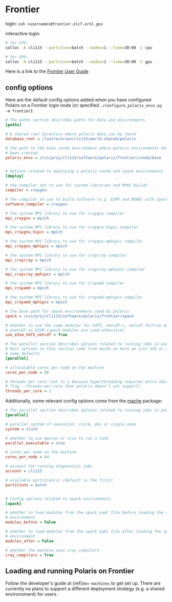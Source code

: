 # Frontier

login: `ssh <username>@frontier.olcf.ornl.gov`

interactive login:

```bash
# for CPU:
salloc -A cli115 --partition=batch --nodes=1 --time=30:00 -C cpu

# for GPU:
salloc -A cli115 --partition=batch --nodes=1 --time=30:00 -C gpu
```

Here is a link to the
[Frontier User Guide](https://docs.olcf.ornl.gov/systems/frontier_user_guide.html)

## config options

Here are the default config options added when you have configured Polairs on
a Frontier login node (or specified `./configure_polaris_envs.py -m frontier`):

```cfg
# The paths section describes paths for data and environments
[paths]

# A shared root directory where polaris data can be found
database_root = /lustre/orion/cli115/world-shared/polaris

# the path to the base conda environment where polaris environments have
# been created
polaris_envs = /ccs/proj/cli115/software/polaris/frontier/conda/base


# Options related to deploying a polaris conda and spack environments
[deploy]

# the compiler set to use for system libraries and MPAS builds
compiler = craygnu

# the compiler to use to build software (e.g. ESMF and MOAB) with spack
software_compiler = craygnu

# the system MPI library to use for craygnu compiler
mpi_craygnu = mpich

# the system MPI library to use for craygnu-hipcc compiler
mpi_craygnu_hipcc = mpich

# the system MPI library to use for craygnu-mphipcc compiler
mpi_craygnu_mphipcc = mpich

# the system MPI library to use for craycray compiler
mpi_craycray = mpich

# the system MPI library to use for craycray-mphipcc compiler
mpi_craycray_mphipcc = mpich

# the system MPI library to use for crayamd compiler
mpi_crayamd = mpich

# the system MPI library to use for crayamd-mphipcc compiler
mpi_crayamd_mphipcc = mpich

# the base path for spack environments used by polaris
spack = /ccs/proj/cli115/software/polaris/frontier/spack

# whether to use the same modules for hdf5, netcdf-c, netcdf-fortran and
# pnetcdf as E3SM (spack modules are used otherwise)
use_e3sm_hdf5_netcdf = True

# The parallel section describes options related to running jobs in parallel.
# Most options in this section come from mache so here we just add or override
# some defaults
[parallel]

# allocatable cores per node on the machine
cores_per_node = 56

# threads per core (set to 1 because hyperthreading requires extra sbatch
# flag --threads-per-core that polaris doesn't yet support)
threads_per_core = 1
```

Additionally, some relevant config options come from the
[mache](https://github.com/E3SM-Project/mache/) package:

```cfg
# The parallel section describes options related to running jobs in parallel
[parallel]

# parallel system of execution: slurm, pbs or single_node
system = slurm

# whether to use mpirun or srun to run a task
parallel_executable = srun

# cores per node on the machine
cores_per_node = 64

# account for running diagnostics jobs
account = cli115

# available partition(s) (default is the first)
partitions = batch


# Config options related to spack environments
[spack]

# whether to load modules from the spack yaml file before loading the spack
# environment
modules_before = False

# whether to load modules from the spack yaml file after loading the spack
# environment
modules_after = False

# whether the machine uses cray compilers
cray_compilers = True
```

## Loading and running Polaris on Frontier

Follow the developer's guide at {ref}`dev-machines` to get set up.  There are
currently no plans to support a different deployment strategy (e.g. a shared
environoment) for users.

